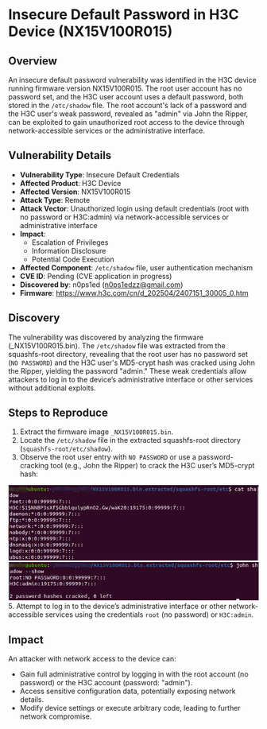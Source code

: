 # Insecure Default Password in H3C Device (NX15V100R015)
## Overview
An insecure default password vulnerability was identified in the H3C device running firmware version NX15V100R015. The root user account has no password set, and the H3C user account uses a default password, both stored in the `/etc/shadow` file. The root account's lack of a password and the H3C user's weak password, revealed as "admin" via John the Ripper, can be exploited to gain unauthorized root access to the device through network-accessible services or the administrative interface.

## Vulnerability Details
- **Vulnerability Type**: Insecure Default Credentials
- **Affected Product**: H3C Device
- **Affected Version**: NX15V100R015
- **Attack Type**: Remote
- **Attack Vector**: Unauthorized login using default credentials (root with no password or H3C:admin) via network-accessible services or administrative interface
- **Impact**:
  - Escalation of Privileges
  - Information Disclosure
  - Potential Code Execution
- **Affected Component**: `/etc/shadow` file, user authentication mechanism
- **CVE ID**: Pending (CVE application in progress)
- **Discovered by**: n0ps1ed (n0ps1edzz@gmail.com)
- **Firmware**: https://www.h3c.com/cn/d_202504/2407151_30005_0.htm

## Discovery
The vulnerability was discovered by analyzing the firmware (_NX15V100R015.bin). The `/etc/shadow` file was extracted from the squashfs-root directory, revealing that the root user has no password set (`NO PASSWORD`) and the H3C user's MD5-crypt hash was cracked using John the Ripper, yielding the password "admin." These weak credentials allow attackers to log in to the device’s administrative interface or other services without additional exploits.

## Steps to Reproduce
1. Extract the firmware image `_NX15V100R015.bin`.
2. Locate the `/etc/shadow` file in the extracted squashfs-root directory (`squashfs-root/etc/shadow`).
3. Observe the root user entry with `NO PASSWORD` or use a password-cracking tool (e.g., John the Ripper) to crack the H3C user’s MD5-crypt hash:
   
![PoC 2 Result: Root Directory Listing](./img/1.png)
![PoC 2 Result: Root Directory Listing](./img/2.png)
5. Attempt to log in to the device’s administrative interface or other network-accessible services using the credentials `root` (no password) or `H3C:admin`.

## Impact
An attacker with network access to the device can:
- Gain full administrative control by logging in with the root account (no password) or the H3C account (password: "admin").
- Access sensitive configuration data, potentially exposing network details.
- Modify device settings or execute arbitrary code, leading to further network compromise.
